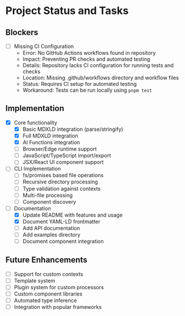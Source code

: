 # Project Status and Tasks

## Blockers

- [ ] Missing CI Configuration
  - Error: No GitHub Actions workflows found in repository
  - Impact: Preventing PR checks and automated testing
  - Details: Repository lacks CI configuration for running tests and checks
  - Location: Missing .github/workflows directory and workflow files
  - Status: Requires CI setup for automated testing
  - Workaround: Tests can be run locally using `pnpm test`

## Implementation

- [x] Core functionality
  - [x] Basic MDXLD integration (parse/stringify)
  - [x] Full MDXLD integration
  - [x] AI Functions integration
  - [ ] Browser/Edge runtime support
  - [ ] JavaScript/TypeScript import/export
  - [ ] JSX/React UI component support
- [ ] CLI Implementation
  - [ ] fs/promises based file operations
  - [ ] Recursive directory processing
  - [ ] Type validation against contexts
  - [ ] Multi-file processing
  - [ ] Component discovery
- [ ] Documentation
  - [x] Update README with features and usage
  - [x] Document YAML-LD frontmatter
  - [ ] Add API documentation
  - [ ] Add examples directory
  - [ ] Document component integration

## Future Enhancements

- [ ] Support for custom contexts
- [ ] Template system
- [ ] Plugin system for custom processors
- [ ] Custom component libraries
- [ ] Automated type inference
- [ ] Integration with popular frameworks

